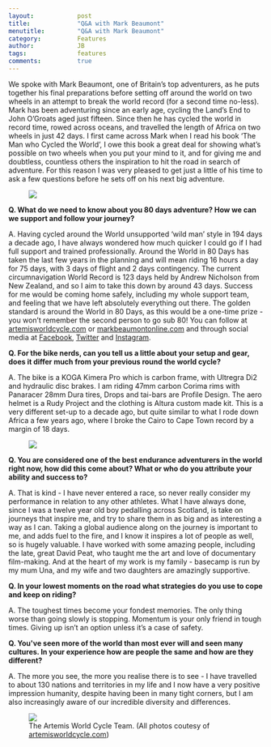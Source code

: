 ```yaml
---
layout:            post
title:             "Q&A with Mark Beaumont"
menutitle:         "Q&A with Mark Beaumont"
category:          Features
author:            JB
tags:              features
comments:          true
---
```


We spoke with Mark Beaumont, one of Britain’s top adventurers, as he puts together his final preparations before setting off around the world on two wheels in an attempt to break the world record (for a second time no-less). Mark has been adventuring since an early age, cycling the Land’s End to John O’Groats aged just fifteen. Since then he has cycled the world in record time, rowed across oceans, and travelled the length of Africa on two wheels in just 42 days. I first came across Mark when I read his book ‘The Man who Cycled the World’, I owe this book a great deal for showing what’s possible on two wheels when you put your mind to it, and for giving me and doubtless, countless others the inspiration to hit the road in search of adventure. For this reason I was very pleased to get just a little of his time to ask a few questions before he sets off on his next big adventure.

<figure>
<img src="{{ site.github.url }}/media/img/beaumont/bike.jpg" />
</figure>


**Q. What do we need to know about you 80 days adventure? How we can we support and follow your journey?**

A. Having cycled around the World unsupported ‘wild man’ style in 194 days a decade ago, I have always wondered how much quicker I could go if I had full support and trained professionally.  Around the World in 80 Days has taken the last few years in the planning and will mean riding 16 hours a day for 75 days, with 3 days of flight and 2 days contingency.  The current circumnavigation World Record is 123 days held by Andrew Nicholson from New Zealand, and so I aim to take this down by around 43 days.  Success for me would be coming home safely, including my whole support team, and feeling that we have left absolutely everything out there.  The golden standard is around the World in 80 Days, as this would be a one-time prize - you won’t remember the second person to go sub 80!  You can follow at [artemisworldcycle.com](http://www.artemisworldcycle.com) or [markbeaumontonline.com](https://markbeaumontonline.com/) and through social media at [Facebook](https://www.facebook.com/MarkBeaumontAdventures/), [Twitter](https://twitter.com/mrmarkbeaumont?lang=en) and [Instagram](https://www.instagram.com/mrmarkbeaumont/).

**Q. For the bike nerds, can you tell us a little about your setup and gear, does it differ much from your previous round the world cycle?**

A. The bike is a KOGA Kimera Pro which is carbon frame, with Ultregra Di2 and hydraulic disc brakes.  I am riding 47mm carbon Corima rims with Panaracer 28mm Dura tires,  Drops and tai-bars are Profile Design.  The aero helmet is a Rudy Project and the clothing is Altura custom made kit.  This is a very different set-up to a decade ago, but quite similar to what I rode down Africa a few years ago, where I broke the Cairo to Cape Town record by a margin of 18 days. 

<figure>
<img src="{{ site.github.url }}/media/img/beaumont/rain.jpg" />
</figure>

**Q. You are considered one of the best endurance adventurers in the world right now, how did this come about? What or who do you attribute your ability and success to?**

A. That is kind - I have never entered a race, so never really consider my performance in relation to any other athletes.  What I have always done, since I was a twelve year old boy pedalling across Scotland, is take on journeys that inspire me, and try to share them in as big and as interesting a way as I can.  Taking a global audience along on the journey is important to me, and adds fuel to the fire, and I know it inspires a lot of people as well, so is hugely valuable.  I have worked with some amazing people, including the late, great David Peat, who taught me the art and love of documentary film-making.  And at the heart of my work is my family - basecamp is run by my mum Una, and my wife and two daughters are amazingly supportive.  

**Q. In your lowest moments on the road what strategies do you use to cope and keep on riding?** 

A. The toughest times become your fondest memories.  The only thing worse than going slowly is stopping.  Momentum is your only friend in tough times.  Giving up isn’t an option unless it’s a case of safety.

**Q. You've seen more of the world than most ever will and seen many cultures. In your experience how are people the same and how are they different?**

A. The more you see, the more you realise there is to see - I have travelled to about 130 nations and territories in my life and I now have a very positive impression humanity, despite having been in  many tight corners, but I am also increasingly aware of our incredible diversity and differences.

<figure>
<img src="{{ site.github.url }}/media/img/beaumont/team.jpg" />
<figcaption>The Artemis World Cycle Team. (All photos coutesy of <a href="http://www.artemisworldcycle.com">artemisworldcycle.com</a>) </figcaption>
</figure>

